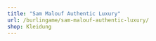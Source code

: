 ```yaml
---
title: "Sam Malouf Authentic Luxury"
url: /burlingame/sam-malouf-authentic-luxury/
shop: Kleidung
---
```

